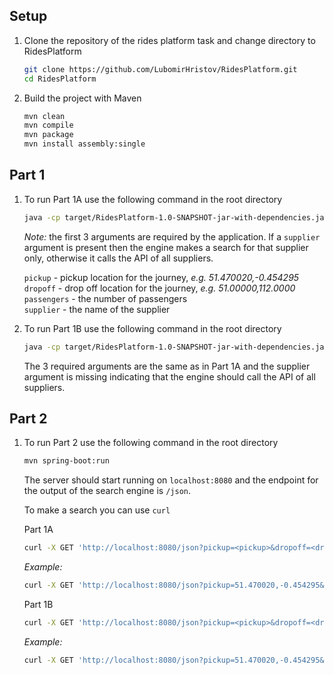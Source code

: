 Setup
-

1. Clone the repository of the rides platform task and change directory to RidesPlatform

    ```bash
    git clone https://github.com/LubomirHristov/RidesPlatform.git
    cd RidesPlatform
    ```

2. Build the project with Maven

    ```bash
    mvn clean
    mvn compile
    mvn package
    mvn install assembly:single
    ```
    
Part 1
-

1. To run Part 1A use the following command in the root directory

    ```bash
    java -cp target/RidesPlatform-1.0-SNAPSHOT-jar-with-dependencies.jar console.ConsoleSearchEngine <pickup> <dropoff> <passengers> <supplier>
    ```
    
    *Note:* the first 3 arguments are required by the application. If a `supplier` argument is present then the engine makes a search for that supplier only, otherwise it calls the API of all suppliers.
    
    `pickup` - pickup location for the journey, *e.g. 51.470020,-0.454295*  
    `dropoff` - drop off location for the journey, *e.g. 51.00000,112.0000*  
    `passengers` - the number of passengers  
    `supplier` - the name of the supplier
    
2. To run Part 1B use the following command in the root directory

    ```bash
    java -cp target/RidesPlatform-1.0-SNAPSHOT-jar-with-dependencies.jar console.ConsoleSearchEngine <pickup> <dropoff> <passengers>
    ```
    
    The 3 required arguments are the same as in Part 1A and the supplier argument is missing indicating that the engine should call the API of all suppliers.
    
    
Part 2
-

1. To run Part 2 use the following command in the root directory

    ```bash
    mvn spring-boot:run
    ```
    
    The server should start running on `localhost:8080` and the endpoint for the output of the search engine is `/json`.
    
    To make a search you can use `curl`
    
    Part 1A
    ```bash
    curl -X GET 'http://localhost:8080/json?pickup=<pickup>&dropoff=<dropoff>&passengers=<passengers>&supplier=<supplier>'
    ``` 
    
    *Example:* 
    ```bash
    curl -X GET 'http://localhost:8080/json?pickup=51.470020,-0.454295&dropoff=51.00000,112.0000&passengers=4&supplier=dave'
    ```
    
    Part 1B
    ```bash
    curl -X GET 'http://localhost:8080/json?pickup=<pickup>&dropoff=<dropoff>&passengers=<passengers>'
    ```
    
    *Example:* 
    ```bash
    curl -X GET 'http://localhost:8080/json?pickup=51.470020,-0.454295&dropoff=51.00000,112.0000&passengers=4'
    ```
    